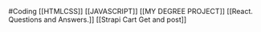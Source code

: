 #Coding
[[HTMLCSS]]
[[JAVASCRIPT]]
[[MY DEGREE PROJECT]]
[[React. Questions and Answers.]]
[[Strapi Cart Get and post]]